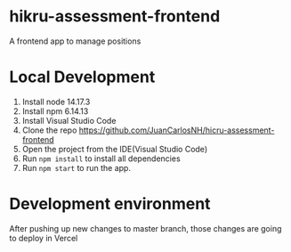 # hikru-assessment-frontend

A frontend app to manage positions

Local Development
=======

1. Install node 14.17.3
2. Install npm 6.14.13
3. Install Visual Studio Code
4. Clone the repo https://github.com/JuanCarlosNH/hicru-assessment-frontend
5. Open the project from the IDE(Visual Studio Code)
6. Run `npm install` to install all dependencies
7. Run `npm start` to run the app.

Development environment
=======

After pushing up new changes to master branch, those changes are going to deploy in Vercel